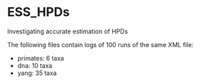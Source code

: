 # ESS_HPDs
Investigating accurate estimation of HPDs

The following files contain logs of 100 runs of the same XML file:

* primates: 6 taxa
* dna: 10 taxa
* yang: 35 taxa

